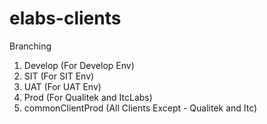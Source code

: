 # elabs-clients

Branching

1. Develop (For Develop Env)
2. SIT (For SIT Env)
3. UAT (For UAT Env)
4. Prod (For Qualitek and ItcLabs)
5. commonClientProd (All Clients Except - Qualitek and Itc)
